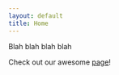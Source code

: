```yaml
---
layout: default
title: Home
---
```


Blah blah blah blah

Check out our awesome [page](some-page/)!

